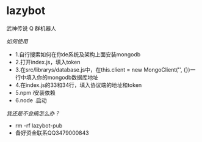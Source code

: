 # lazybot

武神传说 Q 群机器人


*如何使用*
 - 1.自行搜索如何在你de系统及架构上面安装mongodb
 - 2.打开index.js，填入token
 - 3.在src/librarys/database.js中，在this.client = new MongoClient('', {})一行中填入你的mongodb数据库地址
 - 4.在index.js的33和34行，填入协议端的地址和token
 - 5.npm i安装依赖
 - 6.node .启动
 
*我还是不会搞怎么办？*
 - rm -rf lazybot-pub
 - 备好资金联系QQ3479000843